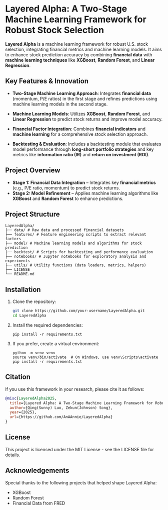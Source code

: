 # Layered Alpha: A Two-Stage Machine Learning Framework for Robust Stock Selection

**Layered Alpha** is a machine learning framework for robust U.S. stock selection, integrating financial metrics and machine learning models. It aims to enhance stock prediction accuracy by combining **financial data** with **machine learning techniques** like **XGBoost**, **Random Forest**, and **Linear Regression**.

## Key Features & Innovation

- **Two-Stage Machine Learning Approach**: Integrates **financial data** (momentum, P/E ratios) in the first stage and refines predictions using machine learning models in the second stage.
  
- **Machine Learning Models**: Utilizes **XGBoost**, **Random Forest**, and **Linear Regression** to predict stock returns and improve model accuracy.

- **Financial Factor Integration**: Combines **financial indicators** and **machine learning** for a comprehensive stock selection approach.

- **Backtesting & Evaluation**: Includes a backtesting module that evaluates model performance through **long-short portfolio strategies** and key metrics like **information ratio (IR)** and **return on investment (ROI)**.

## Project Overview

- **Stage 1: Financial Data Integration** – Integrates key **financial metrics** (e.g., P/E ratio, momentum) to predict stock returns.
- **Stage 2: Model Refinement** – Applies machine learning algorithms like **XGBoost** and **Random Forest** to enhance predictions.

## Project Structure

```
LayeredAlpha/
├── data/ # Raw data and processed financial datasets
├── features/ # Feature engineering scripts to extract relevant factors
├── model/ # Machine learning models and algorithms for stock prediction
├── backtest/ # Scripts for backtesting and performance evaluation
├── notebooks/ # Jupyter notebooks for exploratory analysis and experiments
├── utils/ # Utility functions (data loaders, metrics, helpers)
├── LICENSE
└── README.md
```

## Installation

1. Clone the repository:

   ```bash
   git clone https://github.com/your-username/LayeredAlpha.git
   cd LayeredAlpha
   ```
2. Install the required dependencies:
   ```
   pip install -r requirements.txt
   ```
3. If you prefer, create a virtual environment:
   ```
   python -m venv venv
   source venv/bin/activate  # On Windows, use venv\Scripts\activate
   pip install -r requirements.txt

   ```
   
## Citation
If you use this framework in your research, please cite it as follows:

```bibtex
@misc{LayeredAlpha2025,
  title={Layered Alpha: A Two-Stage Machine Learning Framework for Robust Stock Selection},
  author={Qing(Sunny) Luo, Zekun(Johnson) Song},
  year={2025},
  url={https://github.com/AnAAnnie/LayeredAlpha}
}
```

## License
This project is licensed under the MIT License - see the LICENSE file for details.

## Acknowledgements
Special thanks to the following projects that helped shape Layered Alpha:
- XGBoost
- Random Forest
- Financial Data from FRED
